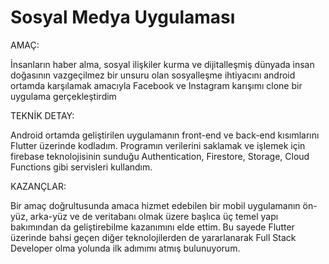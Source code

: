 # Sosyal Medya Uygulaması

AMAÇ:

İnsanların haber alma, sosyal ilişkiler kurma ve dijitalleşmiş dünyada insan doğasının vazgeçilmez bir unsuru olan sosyalleşme ihtiyacını android ortamda karşılamak amacıyla Facebook ve Instagram karışımı clone bir uygulama gerçekleştirdim

TEKNİK DETAY: 

Android ortamda geliştirilen uygulamanın front-end ve back-end kısımlarını Flutter üzerinde kodladım. Programın verilerini saklamak ve işlemek için firebase teknolojisinin sunduğu Authentication, Firestore, Storage, Cloud Functions gibi servisleri kullandım.

KAZANÇLAR:

Bir amaç doğrultusunda amaca hizmet edebilen bir mobil uygulamanın ön-yüz, arka-yüz ve de veritabanı olmak üzere başlıca üç temel yapı bakımından da geliştirebilme kazanımını elde ettim. Bu sayede Flutter üzerinde bahsi geçen diğer teknolojilerden de yararlanarak Full Stack Developer olma yolunda ilk adımımı atmış bulunuyorum.

